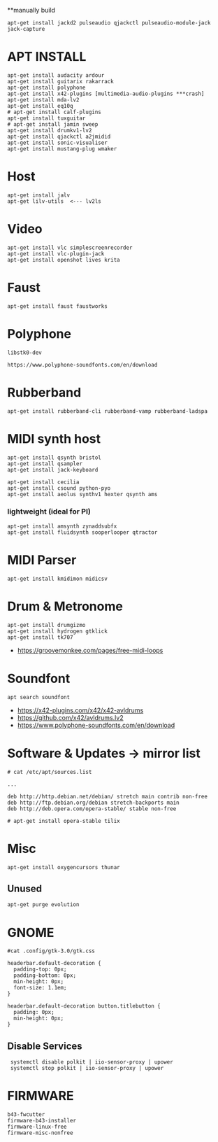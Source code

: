 **manually build
```
apt-get install jackd2 pulseaudio qjackctl pulseaudio-module-jack jack-capture
```

# APT INSTALL

```
apt-get install audacity ardour 
apt-get install guitarix rakarrack 
apt-get install polyphone
apt-get install x42-plugins [multimedia-audio-plugins ***crash] 
apt-get install mda-lv2
apt-get install eq10q
# apt-get install calf-plugins
apt-get install tuxguitar 
# apt-get install jamin sweep 
apt-get install drumkv1-lv2
apt-get install qjackctl a2jmidid
apt-get install sonic-visualiser 
apt-get install mustang-plug wmaker
```

# Host

```
apt-get install jalv
apt-get lilv-utils  <--- lv2ls
```

# Video

```
apt-get install vlc simplescreenrecorder
apt-get install vlc-plugin-jack
apt-get install openshot lives krita
```

# Faust

```
apt-get install faust faustworks
```

# Polyphone

```
libstk0-dev 

https://www.polyphone-soundfonts.com/en/download
```

# Rubberband

```
apt-get install rubberband-cli rubberband-vamp rubberband-ladspa
```

# MIDI synth host

```
apt-get install qsynth bristol 
apt-get install qsampler
apt-get install jack-keyboard

apt-get install cecilia
apt-get install csound python-pyo
apt-get install aeolus synthv1 hexter qsynth ams
```

### lightweight (ideal for PI)

```
apt-get install amsynth zynaddsubfx
apt-get install fluidsynth sooperlooper qtractor
```

# MIDI Parser

```
apt-get install kmidimon midicsv
```

# Drum & Metronome

```
apt-get install drumgizmo
apt-get install hydrogen gtklick
apt-get install tk707
```

- https://groovemonkee.com/pages/free-midi-loops

# Soundfont

```
apt search soundfont
```

- https://x42-plugins.com/x42/x42-avldrums
- https://github.com/x42/avldrums.lv2
- https://www.polyphone-soundfonts.com/en/download

# Software & Updates -> mirror list

```
# cat /etc/apt/sources.list

...

deb http://http.debian.net/debian/ stretch main contrib non-free
deb http://ftp.debian.org/debian stretch-backports main
deb http://deb.opera.com/opera-stable/ stable non-free

# apt-get install opera-stable tilix

```

# Misc

```
apt-get install oxygencursors thunar
```

## Unused

```
apt-get purge evolution
```

# GNOME

```
#cat .config/gtk-3.0/gtk.css 

headerbar.default-decoration {
  padding-top: 0px;
  padding-bottom: 0px;
  min-height: 0px;
  font-size: 1.1em;
}

headerbar.default-decoration button.titlebutton {
  padding: 0px;
  min-height: 0px;
}
```

## Disable Services

```
 systemctl disable polkit | iio-sensor-proxy | upower
 systemctl stop polkit | iio-sensor-proxy | upower
 ```
 
# FIRMWARE

```
b43-fwcutter
firmware-b43-installer
firmware-linux-free 
firmware-misc-nonfree
```
